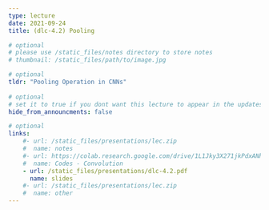 ```yaml
---
type: lecture
date: 2021-09-24
title: (dlc-4.2) Pooling

# optional
# please use /static_files/notes directory to store notes
# thumbnail: /static_files/path/to/image.jpg

# optional
tldr: "Pooling Operation in CNNs"
  
# optional
# set it to true if you dont want this lecture to appear in the updates section
hide_from_announcments: false

# optional
links: 
    #- url: /static_files/presentations/lec.zip
    #  name: notes
    #- url: https://colab.research.google.com/drive/1L1Jky3X271jkPdxANhwIDvaD7crsCll-?usp=sharing
    #  name: Codes - Convolution
    - url: /static_files/presentations/dlc-4.2.pdf
      name: slides
    #- url: /static_files/presentations/lec.zip
    #  name: other
---
```

